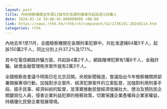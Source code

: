 ```yaml
---
layout: post
title: 內地檢察機關去年頭11個月於各類刑事案共起訴逾150萬人
date: 2024-01-14 19:06:45.000000000 +08:00
link: https://news.rthk.hk/rthk/ch/component/k2/1736191-20240114.htm
categories: rthk
---
```


內地去年1至11月，全國檢察機關在各類刑事犯罪中，共批准逮捕64萬5千人，起訴150萬2千人，同比分別上升37.2%及17.1%。

其中在電信網路詐騙方面，共起訴4萬2千人，網路賭博犯罪有1萬6千人，金融詐騙、破壞金融管理秩序案件就有2萬3千人。

全國檢察長會議今明兩日在北京召開。央視新聞報道，會議指出今年檢察機關將部署開展專項行動，加強對涉企案件、經濟犯罪案件的立案監督，加強對利用刑事手段，插手民事、經濟糾紛的監督，並落實推動民營經濟發展壯大、懲治及預防民企關鍵崗位人員，侵害企業利益犯罪的檢察政策，切實保護企業產權與企業家權益，持續優化民營企業發展環境。

